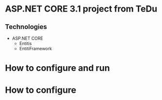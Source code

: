 # ASP.NET CORE 3.1 project from TeDu
## Technologies
-  ASP.NET CORE
	- Entitis
	- EntitiFramework
# How to configure and run
# How to configure 
